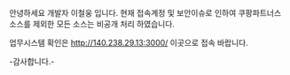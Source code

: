 안녕하세요 개발자 이철웅 입니다.
현재 접속계정 및 보안이슈로 인하여 쿠팡파트너스 소스를 제외한 모든 소스는
비공개 처리 하였습니다.

업무시스템 확인은
http://140.238.29.13:3000/
이곳으로 접속 바랍니다.

-감사합니다.-

<!---
chulwoongLee/chulwoongLee is a ✨ special ✨ repository because its `README.md` (this file) appears on your GitHub profile.
You can click the Preview link to take a look at your changes.
--->

